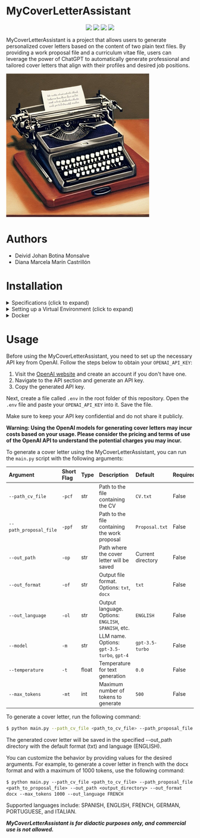 # MyCoverLetterAssistant

<p align="center">
    <a href="VERSION" alt="version">
        <img src="https://img.shields.io/badge/version-0.0.0-lightgray" /></a>    
    <a href="LICENSE" alt="License">
        <img src="https://img.shields.io/badge/license-GPL3-blue" /></a>
    <a href="PLATFORM" alt="Platform">
        <img src="https://img.shields.io/badge/platform-linux--64-lightgrey" /></a>  
    <a href="CONTRIBUTORS" alt="Contributors">
        <img src="https://img.shields.io/badge/contributors-2-brightgreen" /></a>                
</p>

MyCoverLetterAssistant is a project that allows users to generate personalized cover letters based on the content of two plain text files. By providing a work proposal file and a curriculum vitae file, users can leverage the power of ChatGPT to automatically generate professional and tailored cover letters that align with their profiles and desired job positions.

<img src="media/icon.jpeg" alt="easy-rppg Logo" width="384" height="384">

# Authors

- Deivid Johan Botina Monsalve
- Diana Marcela Marín Castrillón

# Installation

<details>
<summary> Specifications (click to expand)</summary>

The MyCoverLetterAssistant project has been tested on a Lenovo ThinkPad P16s Gen 1 with the following specifications:
- Operating System: Ubuntu 22.04.2 LTS
- Python version: 3.10.6

</details>


<details>
<summary> Setting up a Virtual Environment (click to expand)</summary>

***Make sure you have downloaded the repository and you are in it.***

To utilize the MyCoverLetterAssistant, it is highly recommended to create a virtual environment. You have two options to set up the virtual environment: either from scratch or by using the provided requirements.txt file. Follow the instructions below to proceed with your preferred method:


<details>
<summary>Installation from scratch (click to expand)</summary>

- Install pip

```bash
$ sudo apt-get install python3-pip
```
  
- Install the virtualenv package

```bash
$ sudo apt-get install virtualenv
```

- Create a virtual environment with a desired name, for example "venv".

```bash
$ virtualenv venv
```

- Activate the virtual environment you just created.

```bash
$ source venv/bin/activate
```

- Check your Python version

```bash
$venv$ python --version
```

- Install the openai library

```bash
$venv$ pip install openai==0.27.8
```

- Install the dotenv library

```bash
$venv$ pip install python-dotenv
```

- Install the docx library

```bash
$venv$ pip install --upgrade python-docx
```
</details>

<details>
<summary>Installation from requirements.txt file (click to expand)</summary>
  
- Install pip

```bash
$ sudo apt-get install python3-pip
```
  
- Install the virtualenv package

```bash
$ sudo apt-get install virtualenv
```

- Create a virtual environment with a desired name, for example "venv".

```bash
$ virtualenv venv
```

- Activate the virtual environment you just created.

```bash
$ source venv/bin/activate
```

- Check your Python version

```bash
$venv$ python --version
```

- Use pip and specify your requirements.txt file path

```bash
$venv$ pip install -r requirements.txt
```

</details>

</details>


</details>

<details>
<summary> Docker</summary>

In process...

</details>

# Usage

Before using the MyCoverLetterAssistant, you need to set up the necessary API key from OpenAI. Follow the steps below to obtain your `OPENAI_API_KEY`:

1. Visit the [OpenAI website](https://openai.com) and create an account if you don't have one.
2. Navigate to the API section and generate an API key.
3. Copy the generated API key.

Next, create a file called `.env` in the root folder of this repository. Open the `.env` file and paste your `OPENAI_API_KEY` into it. Save the file.

Make sure to keep your API key confidential and do not share it publicly.

**Warning: Using the OpenAI models for generating cover letters may incur costs based on your usage. Please consider the pricing and terms of use of the OpenAI API to understand the potential charges you may incur.**

To generate a cover letter using the MyCoverLetterAssistant, you can run the `main.py` script with the following arguments:

|    Argument           | Short Flag | Type   | Description                                           | Default           | Required |
| :------------------- | :---------- | :------ | :----------------------------------------------------- | :---------------- | :-------- |
| `--path_cv_file`     | `-pcf`     | str    | Path to the file containing the CV                          | `CV.txt`          | False     |
| `--path_proposal_file` | `-ppf`  | str    | Path to the file containing the work proposal               | `Proposal.txt`    | False     |
| `--out_path`         | `-op`      | str    | Path where the cover letter will be saved             | Current directory | False     |
| `--out_format`       | `-of`      | str    | Output file format. Options: `txt`, `docx`            | `txt`             | False     |
| `--out_language`     | `-ol`      | str    | Output language. Options: `ENGLISH`, `SPANISH`, etc.  | `ENGLISH`         | False     |
| `--model`            | `-m`       | str    | LLM name. Options: `gpt-3.5-turbo`, `gpt-4`           | `gpt-3.5-turbo`   | False     |
| `--temperature`      | `-t`       | float  | Temperature for text generation                       | `0.0`             | False     |
| `--max_tokens`       | `-mt`      | int    | Maximum number of tokens to generate                  | `500`             | False     |

To generate a cover letter, run the following command:

```bash
$ python main.py --path_cv_file <path_to_cv_file> --path_proposal_file <path_to_proposal_file> --out_path <output_directory>
```

The generated cover letter will be saved in the specified --out_path directory with the default format (txt) and language (ENGLISH).

You can customize the behavior by providing values for the desired arguments. For example, to generate a cover letter in french with the docx format and with a maximum of 1000 tokens, use the following command:

```
$ python main.py --path_cv_file <path_to_cv_file> --path_proposal_file <path_to_proposal_file> --out_path <output_directory> --out_format docx --max_tokens 1000 --out_language FRENCH
```

Supported languages include: SPANISH, ENGLISH, FRENCH, GERMAN, PORTUGUESE, and ITALIAN.

***MyCoverLetterAssistant is for didactic purposes only, and commercial use is not allowed.***